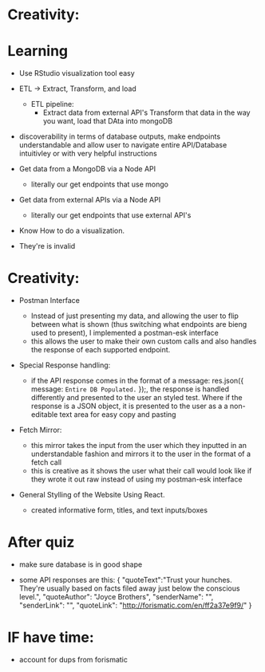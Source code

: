          
# Creativity: 



# Learning
   - Use RStudio visualization tool easy 
   - ETL -> Extract, Transform, and load
      - ETL pipeline: 
         - Extract data from external API's Transform that data in the way you want, load that DAta into mongoDB 
   - discoverability in terms of database outputs, make endpoints understandable and allow user to navigate entire API/Database intuitivley or with very helpful instructions 
   - Get data from a MongoDB via a Node API
      - literally our get endpoints that use mongo
   - Get data from external APIs via a Node API
      - literally our get endpoints that use external API's 
   - Know How to do a visualization. 

- They\'re is invalid 




# Creativity: 
   
   - Postman Interface 
      - Instead of just presenting my data, and allowing the user to flip between what is shown (thus switching what endpoints are bieng used to present), I implemented a postman-esk interface 
      - this allows the user to make their own custom calls and also handles the response of each supported endpoint. 
   
   - Special Response handling: 
      - if the API response comes in the format of a message: res.json({ message: `Entire DB Populated.` });, the response is handled differently and presented to the user an styled test. Where if the response is a JSON object, it is presented to the user as a a non-editable text area for easy copy and pasting 

   - Fetch Mirror: 
      - this mirror takes the input from the user which they inputted in an understandable fashion and mirrors it to the user in the format of a fetch call 
      - this is creative as it shows the user what their call would look like if they wrote it out raw instead of using my postman-esk interface
      
   - General Stylling of the Website Using React. 
      - created informative form, titles, and text inputs/boxes 


# After quiz
   - make sure database is in good shape
   

- some API responses are this: {
    "quoteText":"Trust your hunches. They\'re usually based on facts filed away just below the conscious level.",
    "quoteAuthor": "Joyce Brothers",
    "senderName": "",
    "senderLink": "",
    "quoteLink": "http://forismatic.com/en/ff2a37e9f9/"
}

# IF have time: 
   - account for dups from forismatic
   